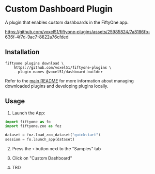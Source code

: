 # Custom Dashboard Plugin

A plugin that enables custom dashboards in the FiftyOne app.

https://github.com/voxel51/fiftyone-plugins/assets/25985824/7a8186fb-636f-4f7d-9ac7-8822a76cfded

## Installation

```shell
fiftyone plugins download \
    https://github.com/voxel51/fiftyone-plugins \
    --plugin-names @voxel51/dashboard-builder
```

Refer to the [main README](https://github.com/voxel51/fiftyone-plugins) for
more information about managing downloaded plugins and developing plugins
locally.

## Usage

1.  Launch the App:

```py
import fiftyone as fo
import fiftyone.zoo as foz

dataset = foz.load_zoo_dataset("quickstart")
session = fo.launch_app(dataset)
```

2.  Press the `+` button next to the "Samples" tab

3.  Click on "Custom Dashboard"

4. TBD
